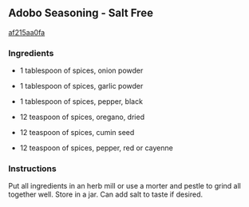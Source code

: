 ## Adobo Seasoning - Salt Free

[af215aa0fa](http://www.food.com/recipe/adobo-seasoning-salt-free-424551)

### Ingredients

 - 1 tablespoon of spices, onion powder

 - 1 tablespoon of spices, garlic powder

 - 1 tablespoon of spices, pepper, black

 - 12 teaspoon of spices, oregano, dried

 - 12 teaspoon of spices, cumin seed

 - 12 teaspoon of spices, pepper, red or cayenne

### Instructions

Put all ingredients in an herb mill or use a morter and pestle to grind all together well. Store in a jar. Can add salt to taste if desired.